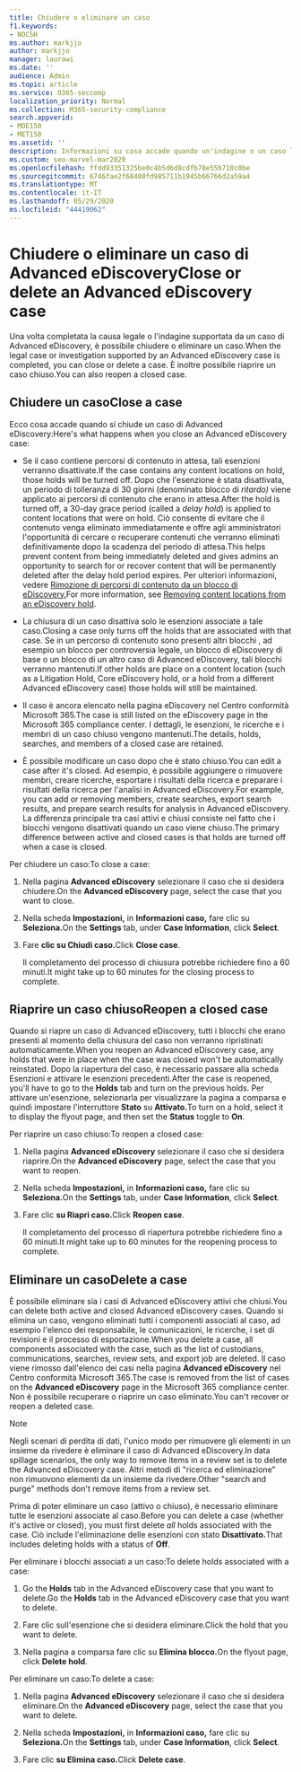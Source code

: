 ```yaml
---
title: Chiudere o eliminare un caso
f1.keywords:
- NOCSH
ms.author: markjjo
author: markjjo
manager: laurawi
ms.date: ''
audience: Admin
ms.topic: article
ms.service: O365-seccomp
localization_priority: Normal
ms.collection: M365-security-compliance
search.appverid:
- MOE150
- MET150
ms.assetid: ''
description: Informazioni su cosa accade quando un'indagine o un caso legale supportato da un caso di Advanced eDiscovery viene chiuso o eliminato.
ms.custom: seo-marvel-mar2020
ms.openlocfilehash: ffdd93351325be0c4b5d6d8cdfb78e55b710c0be
ms.sourcegitcommit: 6746fae2f68400fd985711b1945b66766d2a59a4
ms.translationtype: MT
ms.contentlocale: it-IT
ms.lasthandoff: 05/29/2020
ms.locfileid: "44419062"
---
```

# <a name="close-or-delete-an-advanced-ediscovery-case"></a><span data-ttu-id="51c45-103">Chiudere o eliminare un caso di Advanced eDiscovery</span><span class="sxs-lookup"><span data-stu-id="51c45-103">Close or delete an Advanced eDiscovery case</span></span>

<span data-ttu-id="51c45-104">Una volta completata la causa legale o l'indagine supportata da un caso di Advanced eDiscovery, è possibile chiudere o eliminare un caso.</span><span class="sxs-lookup"><span data-stu-id="51c45-104">When the legal case or investigation supported by an Advanced eDiscovery case is completed, you can close or delete a case.</span></span> <span data-ttu-id="51c45-105">È inoltre possibile riaprire un caso chiuso.</span><span class="sxs-lookup"><span data-stu-id="51c45-105">You can also reopen a closed case.</span></span>

## <a name="close-a-case"></a><span data-ttu-id="51c45-106">Chiudere un caso</span><span class="sxs-lookup"><span data-stu-id="51c45-106">Close a case</span></span>

<span data-ttu-id="51c45-107">Ecco cosa accade quando si chiude un caso di Advanced eDiscovery:</span><span class="sxs-lookup"><span data-stu-id="51c45-107">Here's what happens when you close an Advanced eDiscovery case:</span></span>

- <span data-ttu-id="51c45-108">Se il caso contiene percorsi di contenuto in attesa, tali esenzioni verranno disattivate.</span><span class="sxs-lookup"><span data-stu-id="51c45-108">If the case contains any content locations on hold, those holds will be turned off.</span></span> <span data-ttu-id="51c45-109">Dopo che l'esenzione è stata disattivata, un periodo di tolleranza di 30 giorni (denominato blocco di *ritardo)* viene applicato ai percorsi di contenuto che erano in attesa.</span><span class="sxs-lookup"><span data-stu-id="51c45-109">After the hold is turned off, a 30-day grace period (called a *delay hold*) is applied to content locations that were on hold.</span></span> <span data-ttu-id="51c45-110">Ciò consente di evitare che il contenuto venga eliminato immediatamente e offre agli amministratori l'opportunità di cercare o recuperare contenuti che verranno eliminati definitivamente dopo la scadenza del periodo di attesa.</span><span class="sxs-lookup"><span data-stu-id="51c45-110">This helps prevent content from being immediately deleted and gives admins an opportunity to search for or recover content that will be permanently deleted after the delay hold period expires.</span></span> <span data-ttu-id="51c45-111">Per ulteriori informazioni, vedere [Rimozione di percorsi di contenuto da un blocco di eDiscovery.](create-ediscovery-holds.md#removing-content-locations-from-an-ediscovery-hold)</span><span class="sxs-lookup"><span data-stu-id="51c45-111">For more information, see [Removing content locations from an eDiscovery hold](create-ediscovery-holds.md#removing-content-locations-from-an-ediscovery-hold).</span></span>

- <span data-ttu-id="51c45-112">La chiusura di un caso disattiva solo le esenzioni associate a tale caso.</span><span class="sxs-lookup"><span data-stu-id="51c45-112">Closing a case only turns off the holds that are associated with that case.</span></span> <span data-ttu-id="51c45-113">Se in un percorso di contenuto sono presenti altri blocchi , ad esempio un blocco per controversia legale, un blocco di eDiscovery di base o un blocco di un altro caso di Advanced eDiscovery, tali blocchi verranno mantenuti.</span><span class="sxs-lookup"><span data-stu-id="51c45-113">If other holds are place on a content location (such as a Litigation Hold, Core eDiscovery hold, or a hold from a different Advanced eDiscovery case) those holds will still be maintained.</span></span>

- <span data-ttu-id="51c45-114">Il caso è ancora elencato nella pagina eDiscovery nel Centro conformità Microsoft 365.</span><span class="sxs-lookup"><span data-stu-id="51c45-114">The case is still listed on the eDiscovery page in the Microsoft 365 compliance center.</span></span> <span data-ttu-id="51c45-115">I dettagli, le esenzioni, le ricerche e i membri di un caso chiuso vengono mantenuti.</span><span class="sxs-lookup"><span data-stu-id="51c45-115">The details, holds, searches, and members of a closed case are retained.</span></span>

- <span data-ttu-id="51c45-116">È possibile modificare un caso dopo che è stato chiuso.</span><span class="sxs-lookup"><span data-stu-id="51c45-116">You can edit a case after it's closed.</span></span> <span data-ttu-id="51c45-117">Ad esempio, è possibile aggiungere o rimuovere membri, creare ricerche, esportare i risultati della ricerca e preparare i risultati della ricerca per l'analisi in Advanced eDiscovery.</span><span class="sxs-lookup"><span data-stu-id="51c45-117">For example, you can add or removing members, create searches, export search results, and prepare search results for analysis in Advanced eDiscovery.</span></span> <span data-ttu-id="51c45-118">La differenza principale tra casi attivi e chiusi consiste nel fatto che i blocchi vengono disattivati quando un caso viene chiuso.</span><span class="sxs-lookup"><span data-stu-id="51c45-118">The primary difference between active and closed cases is that holds are turned off when a case is closed.</span></span>

<span data-ttu-id="51c45-119">Per chiudere un caso:</span><span class="sxs-lookup"><span data-stu-id="51c45-119">To close a case:</span></span>

1. <span data-ttu-id="51c45-120">Nella pagina **Advanced eDiscovery** selezionare il caso che si desidera chiudere.</span><span class="sxs-lookup"><span data-stu-id="51c45-120">On the **Advanced eDiscovery** page, select the case that you want to close.</span></span>

2. <span data-ttu-id="51c45-121">Nella scheda **Impostazioni,** in **Informazioni caso,** fare clic su **Seleziona.**</span><span class="sxs-lookup"><span data-stu-id="51c45-121">On the **Settings** tab, under **Case Information**, click **Select**.</span></span>

3. <span data-ttu-id="51c45-122">Fare **clic su Chiudi caso.**</span><span class="sxs-lookup"><span data-stu-id="51c45-122">Click **Close case**.</span></span>

   <span data-ttu-id="51c45-123">Il completamento del processo di chiusura potrebbe richiedere fino a 60 minuti.</span><span class="sxs-lookup"><span data-stu-id="51c45-123">It might take up to 60 minutes for the closing process to complete.</span></span>

## <a name="reopen-a-closed-case"></a><span data-ttu-id="51c45-124">Riaprire un caso chiuso</span><span class="sxs-lookup"><span data-stu-id="51c45-124">Reopen a closed case</span></span>

<span data-ttu-id="51c45-125">Quando si riapre un caso di Advanced eDiscovery, tutti i blocchi che erano presenti al momento della chiusura del caso non verranno ripristinati automaticamente.</span><span class="sxs-lookup"><span data-stu-id="51c45-125">When you reopen an Advanced eDiscovery case, any holds that were in place when the case was closed won't be automatically reinstated.</span></span> <span data-ttu-id="51c45-126">Dopo la riapertura del caso, è  necessario passare alla scheda Esenzioni e attivare le esenzioni precedenti.</span><span class="sxs-lookup"><span data-stu-id="51c45-126">After the case is reopened, you'll have to go to the **Holds** tab and turn on the previous holds.</span></span> <span data-ttu-id="51c45-127">Per attivare un'esenzione, selezionarla per visualizzare la pagina a comparsa e quindi impostare l'interruttore **Stato** su **Attivato.**</span><span class="sxs-lookup"><span data-stu-id="51c45-127">To turn on a hold, select it to display the flyout page, and then set the **Status** toggle to **On**.</span></span>

<span data-ttu-id="51c45-128">Per riaprire un caso chiuso:</span><span class="sxs-lookup"><span data-stu-id="51c45-128">To reopen a closed case:</span></span>

1. <span data-ttu-id="51c45-129">Nella pagina **Advanced eDiscovery** selezionare il caso che si desidera riaprire.</span><span class="sxs-lookup"><span data-stu-id="51c45-129">On the **Advanced eDiscovery** page, select the case that you want to reopen.</span></span>

2. <span data-ttu-id="51c45-130">Nella scheda **Impostazioni,** in **Informazioni caso,** fare clic su **Seleziona.**</span><span class="sxs-lookup"><span data-stu-id="51c45-130">On the **Settings** tab, under **Case Information**, click **Select**.</span></span>

3. <span data-ttu-id="51c45-131">Fare clic **su Riapri caso.**</span><span class="sxs-lookup"><span data-stu-id="51c45-131">Click **Reopen case**.</span></span>

   <span data-ttu-id="51c45-132">Il completamento del processo di riapertura potrebbe richiedere fino a 60 minuti.</span><span class="sxs-lookup"><span data-stu-id="51c45-132">It might take up to 60 minutes for the reopening process to complete.</span></span>

## <a name="delete-a-case"></a><span data-ttu-id="51c45-133">Eliminare un caso</span><span class="sxs-lookup"><span data-stu-id="51c45-133">Delete a case</span></span>

<span data-ttu-id="51c45-134">È possibile eliminare sia i casi di Advanced eDiscovery attivi che chiusi.</span><span class="sxs-lookup"><span data-stu-id="51c45-134">You can delete both active and closed Advanced eDiscovery cases.</span></span> <span data-ttu-id="51c45-135">Quando si elimina un caso, vengono eliminati tutti i componenti associati al caso, ad esempio l'elenco dei responsabile, le comunicazioni, le ricerche, i set di revisioni e il processo di esportazione.</span><span class="sxs-lookup"><span data-stu-id="51c45-135">When you delete a case, all components associated with the case, such as the list of custodians, communications, searches, review sets, and export job are deleted.</span></span> <span data-ttu-id="51c45-136">Il caso viene rimosso dall'elenco dei casi nella pagina **Advanced eDiscovery** nel Centro conformità Microsoft 365.</span><span class="sxs-lookup"><span data-stu-id="51c45-136">The case is removed from the list of cases on the **Advanced eDiscovery** page in the Microsoft 365 compliance center.</span></span> <span data-ttu-id="51c45-137">Non è possibile recuperare o riaprire un caso eliminato.</span><span class="sxs-lookup"><span data-stu-id="51c45-137">You can't recover or reopen a deleted case.</span></span>

> [!NOTE]
> <span data-ttu-id="51c45-138">Negli scenari di perdita di dati, l'unico modo per rimuovere gli elementi in un insieme da rivedere è eliminare il caso di Advanced eDiscovery.</span><span class="sxs-lookup"><span data-stu-id="51c45-138">In data spillage scenarios, the only way to remove items in a review set is to delete the Advanced eDiscovery case.</span></span> <span data-ttu-id="51c45-139">Altri metodi di "ricerca ed eliminazione" non rimuovono elementi da un insieme da rivedere.</span><span class="sxs-lookup"><span data-stu-id="51c45-139">Other "search and purge" methods don't remove items from a review set.</span></span>

<span data-ttu-id="51c45-140">Prima di poter eliminare un caso (attivo o chiuso),  è necessario eliminare tutte le esenzioni associate al caso.</span><span class="sxs-lookup"><span data-stu-id="51c45-140">Before you can delete a case (whether it's active or closed), you must first delete *all* holds associated with the case.</span></span> <span data-ttu-id="51c45-141">Ciò include l'eliminazione delle esenzioni con stato **Disattivato.**</span><span class="sxs-lookup"><span data-stu-id="51c45-141">That includes deleting holds with a status of **Off**.</span></span>

<span data-ttu-id="51c45-142">Per eliminare i blocchi associati a un caso:</span><span class="sxs-lookup"><span data-stu-id="51c45-142">To delete holds associated with a case:</span></span>

1. <span data-ttu-id="51c45-143">Go the **Holds** tab in the Advanced eDiscovery case that you want to delete.</span><span class="sxs-lookup"><span data-stu-id="51c45-143">Go the **Holds** tab in the Advanced eDiscovery case that you want to delete.</span></span>

2. <span data-ttu-id="51c45-144">Fare clic sull'esenzione che si desidera eliminare.</span><span class="sxs-lookup"><span data-stu-id="51c45-144">Click the hold that you want to delete.</span></span>

3. <span data-ttu-id="51c45-145">Nella pagina a comparsa fare clic su **Elimina blocco.**</span><span class="sxs-lookup"><span data-stu-id="51c45-145">On the flyout page, click **Delete hold**.</span></span>

<span data-ttu-id="51c45-146">Per eliminare un caso:</span><span class="sxs-lookup"><span data-stu-id="51c45-146">To delete a case:</span></span>

1. <span data-ttu-id="51c45-147">Nella pagina **Advanced eDiscovery** selezionare il caso che si desidera eliminare.</span><span class="sxs-lookup"><span data-stu-id="51c45-147">On the **Advanced eDiscovery** page, select the case that you want to delete.</span></span>

2. <span data-ttu-id="51c45-148">Nella scheda **Impostazioni,** in **Informazioni caso,** fare clic su **Seleziona.**</span><span class="sxs-lookup"><span data-stu-id="51c45-148">On the **Settings** tab, under **Case Information**, click **Select**.</span></span>

3. <span data-ttu-id="51c45-149">Fare clic **su Elimina caso.**</span><span class="sxs-lookup"><span data-stu-id="51c45-149">Click **Delete case**.</span></span>

